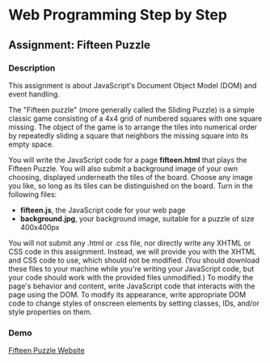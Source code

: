 # Web Programming Step by Step 
## Assignment: Fifteen Puzzle
### Description
This assignment is about JavaScript's Document Object Model (DOM) and event handling.

The "Fifteen puzzle" (more generally called the Sliding Puzzle) is a simple classic game consisting of a 4x4 grid of numbered squares with one square missing. The object of the game is to arrange the tiles into numerical order by repeatedly sliding a square that neighbors the missing square into its empty space.

You will write the JavaScript code for a page **fifteen.html** that plays the Fifteen Puzzle. You will also submit a background image of your own choosing, displayed underneath the tiles of the board. Choose any image you like, so long as its tiles can be distinguished on the board. Turn in the following files:

* **fifteen.js**, the JavaScript code for your web page
* **background.jpg**, your background image, suitable for a puzzle of size 400x400px

You will not submit any .html or .css file, nor directly write any XHTML or CSS code in this assignment. Instead, we will provide you with the XHTML and CSS code to use, which should not be modified. (You should download these files to your machine while you're writing your JavaScript code, but your code should work with the provided files unmodified.) To modify the page's behavior and content, write JavaScript code that interacts with the page using the DOM. To modify its appearance, write appropriate DOM code to change styles of onscreen elements by setting classes, IDs, and/or style properties on them.

### Demo
[Fifteen Puzzle Website](http://pablo.x10.bz/fifteenpuzzle/ "Fifteen Puzzle")
